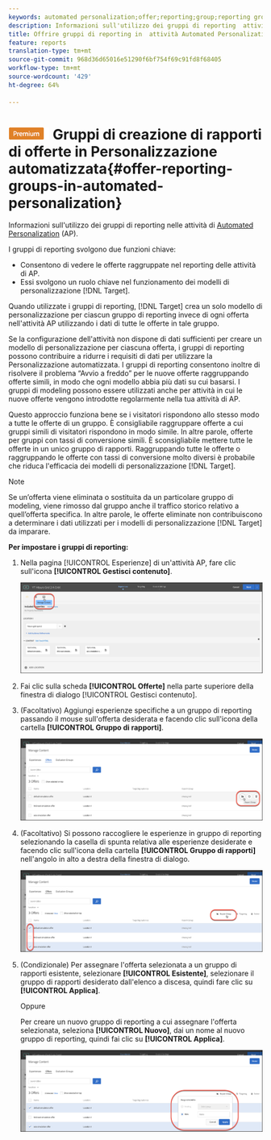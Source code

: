 ```yaml
---
keywords: automated personalization;offer;reporting;group;reporting group
description: Informazioni sull'utilizzo dei gruppi di reporting  attività Automated Personalization (AP) in  Adobe Target.
title: Offrire gruppi di reporting in  attività Automated Personalization (AP) in  Adobe Target
feature: reports
translation-type: tm+mt
source-git-commit: 968d36d65016e51290f6bf754f69c91fd8f68405
workflow-type: tm+mt
source-wordcount: '429'
ht-degree: 64%

---
```



# ![PREMIUM](/help/assets/premium.png) Gruppi di creazione di rapporti di offerte in Personalizzazione automatizzata{#offer-reporting-groups-in-automated-personalization}

Informazioni sull&#39;utilizzo dei gruppi di reporting nelle attività di [ Automated Personalization](/help/c-activities/t-automated-personalization/automated-personalization.md) (AP).

I gruppi di reporting svolgono due funzioni chiave:

* Consentono di vedere le offerte raggruppate nel reporting delle attività di AP.
* Essi svolgono un ruolo chiave nel funzionamento dei modelli di personalizzazione [!DNL Target].

Quando utilizzate i gruppi di reporting, [!DNL Target] crea un solo modello di personalizzazione per ciascun gruppo di reporting invece di ogni offerta nell&#39;attività AP utilizzando i dati di tutte le offerte in tale gruppo.

Se la configurazione dell&#39;attività non dispone di dati sufficienti per creare un modello di personalizzazione per ciascuna offerta, i gruppi di reporting possono contribuire a ridurre i requisiti di dati per utilizzare la Personalizzazione automatizzata. I gruppi di reporting consentono inoltre di risolvere il problema “Avvio a freddo” per le nuove offerte raggruppando offerte simili, in modo che ogni modello abbia più dati su cui basarsi. I gruppi di modeling possono essere utilizzati anche per attività in cui le nuove offerte vengono introdotte regolarmente nella tua attività di AP.

Questo approccio funziona bene se i visitatori rispondono allo stesso modo a tutte le offerte di un gruppo. È consigliabile raggruppare offerte a cui gruppi simili di visitatori rispondono in modo simile. In altre parole, offerte per gruppi con tassi di conversione simili. È sconsigliabile mettere tutte le offerte in un unico gruppo di rapporti. Raggruppando tutte le offerte o raggruppando le offerte con tassi di conversione molto diversi è probabile che riduca l&#39;efficacia dei modelli di personalizzazione [!DNL Target].

>[!NOTE]
>
>Se un’offerta viene eliminata o sostituita da un particolare gruppo di modeling, viene rimosso dal gruppo anche il traffico storico relativo a quell’offerta specifica. In altre parole, le offerte eliminate non contribuiscono a determinare i dati utilizzati per i modelli di personalizzazione [!DNL Target] da imparare.

**Per impostare i gruppi di reporting:**

1. Nella pagina [!UICONTROL Esperienze] di un&#39;attività AP, fare clic sull&#39;icona **[!UICONTROL Gestisci contenuto]**.

   ![](assets/ap_manage_content.png)

1. Fai clic sulla scheda **[!UICONTROL Offerte]** nella parte superiore della finestra di dialogo [!UICONTROL Gestisci contenuto].
1. (Facoltativo) Aggiungi esperienze specifiche a un gruppo di reporting passando il mouse sull&#39;offerta desiderata e facendo clic sull&#39;icona della cartella **[!UICONTROL Gruppo di rapporti]**.

   ![](assets/ap_manage_content_2.png)

1. (Facoltativo) Si possono raccogliere le esperienze in gruppo di reporting selezionando la casella di spunta relativa alle esperienze desiderate e facendo clic sull&#39;icona della cartella **[!UICONTROL Gruppo di rapporti]** nell&#39;angolo in alto a destra della finestra di dialogo.

   ![](assets/ap_manage_content_3.png)

1. (Condizionale) Per assegnare l&#39;offerta selezionata a un gruppo di rapporti esistente, selezionare **[!UICONTROL Esistente]**, selezionare il gruppo di rapporti desiderato dall&#39;elenco a discesa, quindi fare clic su **[!UICONTROL Applica]**.

   Oppure

   Per creare un nuovo gruppo di reporting a cui assegnare l&#39;offerta selezionata, seleziona **[!UICONTROL Nuovo]**, dai un nome al nuovo gruppo di reporting, quindi fai clic su **[!UICONTROL Applica]**.

   ![](assets/ap_reporting_groups.png)


